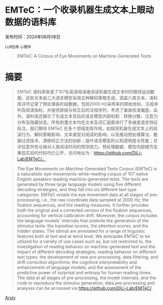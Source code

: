 # EMTeC：一个收录机器生成文本上眼动数据的语料库

发布时间：2024年08月08日

`LLM应用` `心理学`

> EMTeC: A Corpus of Eye Movements on Machine-Generated Texts

# 摘要

> EMTeC 语料库收录了107名英语母语者阅读机器生成文本时的眼球运动数据，这些文本由三大语言模型采用五种解码策略生成，涵盖六类文本。语料库详尽记录了预处理各阶段数据，包括2000 Hz采样率的原始坐标、注视序列及阅读指标，并提供原始与校正后的注视序列，考虑了垂直校准偏差。此外，语料库还揭示了生成文本背后的语言模型内部机制：转换分数、注意力分布及隐藏状态。所有刺激文本均在文本及词汇层面进行了多维度语言特征标注。我们期待 EMTeC 在多个领域发挥作用，如探究机器生成文本上的阅读行为、解码策略影响、文本类型对阅读的影响，以及推动预处理算法、数据过滤技术、漂移校正方法的创新；提升语言模型的认知透明度与性能；并评估意外性与熵对人类阅读时间的预测效力。预处理数据、模型内部细节及重现实验的代码均已公开，访问地址为：https://github.com/DiLi-Lab/EMTeC/。

> The Eye Movements on Machine-Generated Texts Corpus (EMTeC) is a naturalistic eye-movements-while-reading corpus of 107 native English speakers reading machine-generated texts. The texts are generated by three large language models using five different decoding strategies, and they fall into six different text type categories. EMTeC entails the eye movement data at all stages of pre-processing, i.e., the raw coordinate data sampled at 2000 Hz, the fixation sequences, and the reading measures. It further provides both the original and a corrected version of the fixation sequences, accounting for vertical calibration drift. Moreover, the corpus includes the language models' internals that underlie the generation of the stimulus texts: the transition scores, the attention scores, and the hidden states. The stimuli are annotated for a range of linguistic features both at text and at word level. We anticipate EMTeC to be utilized for a variety of use cases such as, but not restricted to, the investigation of reading behavior on machine-generated text and the impact of different decoding strategies; reading behavior on different text types; the development of new pre-processing, data filtering, and drift correction algorithms; the cognitive interpretability and enhancement of language models; and the assessment of the predictive power of surprisal and entropy for human reading times. The data at all stages of pre-processing, the model internals, and the code to reproduce the stimulus generation, data pre-processing and analyses can be accessed via https://github.com/DiLi-Lab/EMTeC/.

[Arxiv](https://arxiv.org/abs/2408.04289)